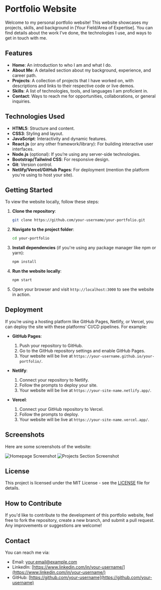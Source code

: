 
# Portfolio Website

Welcome to my personal portfolio website! This website showcases my projects, skills, and background in [Your Field/Area of Expertise]. You can find details about the work I’ve done, the technologies I use, and ways to get in touch with me.

## Features
- **Home**: An introduction to who I am and what I do.
- **About Me**: A detailed section about my background, experience, and career path.
- **Projects**: A collection of projects that I have worked on, with descriptions and links to their respective code or live demos.
- **Skills**: A list of technologies, tools, and languages I am proficient in.
- **Contact**: Ways to reach me for opportunities, collaborations, or general inquiries.

## Technologies Used
- **HTML5**: Structure and content.
- **CSS3**: Styling and layout.
- **JavaScript**: Interactivity and dynamic features.
- **React.js** (or any other framework/library): For building interactive user interfaces.
- **Node.js** (optional): If you’re using any server-side technologies.
- **Bootstrap/Tailwind CSS**: For responsive design.
- **Git**: Version control.
- **Netlify/Vercel/GitHub Pages**: For deployment (mention the platform you're using to host your site).

## Getting Started
To view the website locally, follow these steps:

1. **Clone the repository**:
   ```bash
   git clone https://github.com/your-username/your-portfolio.git
   ```

2. **Navigate to the project folder**:
   ```bash
   cd your-portfolio
   ```

3. **Install dependencies** (if you're using any package manager like npm or yarn):
   ```bash
   npm install
   ```

4. **Run the website locally**:
   ```bash
   npm start
   ```

5. Open your browser and visit `http://localhost:3000` to see the website in action.

## Deployment
If you’re using a hosting platform like GitHub Pages, Netlify, or Vercel, you can deploy the site with these platforms’ CI/CD pipelines. For example:

- **GitHub Pages**:
  1. Push your repository to GitHub.
  2. Go to the GitHub repository settings and enable GitHub Pages.
  3. Your website will be live at `https://your-username.github.io/your-portfolio/`.

- **Netlify**:
  1. Connect your repository to Netlify.
  2. Follow the prompts to deploy your site.
  3. Your website will be live at `https://your-site-name.netlify.app/`.

- **Vercel**:
  1. Connect your GitHub repository to Vercel.
  2. Follow the prompts to deploy.
  3. Your website will be live at `https://your-site-name.vercel.app/`.

## Screenshots
Here are some screenshots of the website:

![Homepage Screenshot](./assets/homepage.png)
![Projects Section Screenshot](./assets/projects.png)

## License
This project is licensed under the MIT License - see the [LICENSE](LICENSE) file for details.

## How to Contribute
If you'd like to contribute to the development of this portfolio website, feel free to fork the repository, create a new branch, and submit a pull request. Any improvements or suggestions are welcome!

## Contact
You can reach me via:
- Email: [your.email@example.com](mailto:your.email@example.com)
- LinkedIn: [https://www.linkedin.com/in/your-username/](https://www.linkedin.com/in/your-username/)
- GitHub: [https://github.com/your-username](https://github.com/your-username)
